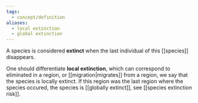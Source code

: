 ```yaml
---
tags:
  - concept/definition
aliases:
  - local extinction
  - global extinction
---
```

A species is considered **extinct** when the last individual of this [[species]] disappears.

One should differentiate **local extinction**, which can correspond to  eliminated in a region, or [[migration|migrates]] from a region, we say that the species is locally extinct.
If this region was the last region where the species occured, the species is [[globally extinct]], see [[species extinction risk]].